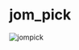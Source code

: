 # jom_pick

![jompick](https://github.com/zahir248/jom_pick/assets/90888537/cc27644b-758a-43af-9f34-7760f2ffe7dd)
